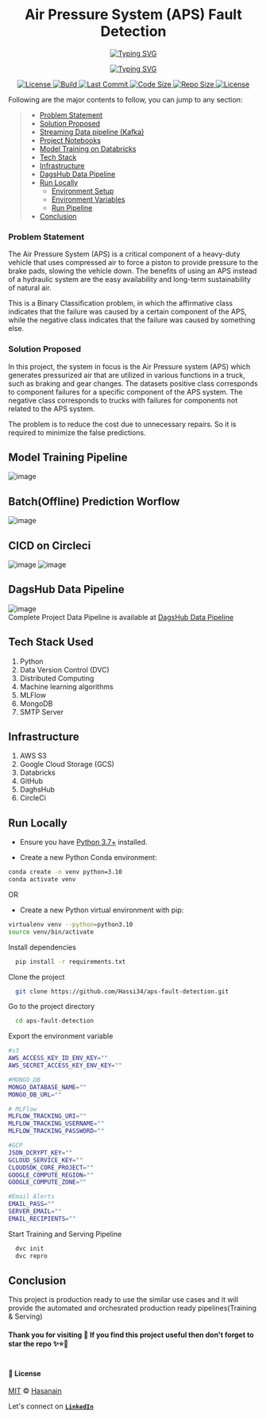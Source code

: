 <p align="center">
    <b>
        <h1 align="center">Air Pressure System (APS) Fault Detection</h1>
    </b>
</p>
<p align="center">
<a href="https://github.com/Hassi34/aps-fault-detection">
    <img src="https://readme-typing-svg.demolab.com?font=Georgia&c=g&size=18&duration=3000&pause=6000&multiline=True&center=true&width=800&height=40&lines= Air Pressure System (APS) fault detection from live streaming data with MLOps best practices;" alt="Typing SVG" />
</a>
</p>
<p align="center">
<a href="https://github.com/Hassi34/aps-fault-detection">
    <img src="https://readme-typing-svg.demolab.com?font=Georgia&size=18&duration=2000&pause=1500&multiline=False&color=10D736FF&center=true&width=500&height=40&lines=AI+%7C+Live Streaming Data%7C+Kafka%7C+Databricks%7C+MLflow%7C+MLOps;Python+%7C+3.7+%7C+3.8+%7C+3.9+%7C+3.10;Batch Prediction+%7CDVC+%7C+MLFlow+%7CMongoDB+%7CAWS;Google Cloud Storage (GCS)+%7CDagsHub;" alt="Typing SVG" />
</a>
</p>

<p align="center">
    <a href="https://www.python.org/downloads/">
        <img alt="License" src="https://img.shields.io/badge/python-3.7%20%7C%203.8%20%7C%203.9%20%7C%203.10-g.svg">
    </a>
    <a href="https://github.com/Hassi34/aps-fault-detection">
        <img alt="Build" src="https://circleci.com/gh/Hassi34/aps-fault-detection.svg?style=svg&circle-token=ed6b37c74fa493e43f3831db3fdecb628ad73086">
    </a>
    <a href="https://github.com/Hassi34/aps-fault-detection">
        <img alt="Last Commit" src="https://img.shields.io/github/last-commit/hassi34/aps-fault-detection/main?color=g">
    </a>
    <a href="https://github.com/Hassi34/aps-fault-detection">
        <img alt="Code Size" src="https://img.shields.io/github/languages/code-size/hassi34/aps-fault-detection?color=g">
    </a>
    <a href="https://github.com/Hassi34/aps-fault-detection">
        <img alt="Repo Size" src="https://img.shields.io/github/repo-size/hassi34/aps-fault-detection?color=g">
    </a>
    <a href="https://github.com/Hassi34/aps-fault-detection/blob/main/LICENSE">
        <img alt="License" src="https://img.shields.io/github/license/hassi34/aps-fault-detection?color=g">
    </a>
</p>

Following are the major contents to follow, you can jump to any section:

>   -  [Problem Statement](#prob-statement)<br>
>   -  [Solution Proposed](#sol-proposed)<br>
>   -  [Streaming Data pipeline (Kafka)](https://github.com/Hassi34/aps-fault-detection/blob/notebooks/streamingDataPipeline.ipynb)<br>
>   -  [Project Notebooks](https://github.com/Hassi34/aps-fault-detection/tree/notebooks)
>   - [Model Training on Databricks](https://github.com/Hassi34/aps-fault-detection/blob/notebooks/sensorFaultDetectionDatabricks.ipynb)
>   -  [Tech Stack](#tech-stack)<br>
>   -  [Infrastructure](#infra-)<br>
>   -  [DagsHub Data Pipeline](https://dagshub.com/hassi34/aps-fault-detection)
>   -  [Run Locally](#run-local)<br>
>      - [Environment Setup](#env-setup)<br>
>      - [Environment Variables](#env-vars)<br>
>      - [Run Pipeline](#run-pipeline)<br>
>   -  [Conclusion](#conclusion-)<br>

### Problem Statement<a id='prob-statement'></a>
The Air Pressure System (APS) is a critical component of a heavy-duty vehicle that uses compressed air to force a piston to provide pressure to the brake pads, slowing the vehicle down. The benefits of using an APS instead of a hydraulic system are the easy availability and long-term sustainability of natural air.

This is a Binary Classification problem, in which the affirmative class indicates that the failure was caused by a certain component of the APS, while the negative class
indicates that the failure was caused by something else.

### Solution Proposed<a id='sol-proposed'></a>
In this project, the system in focus is the Air Pressure system (APS) which generates pressurized air that are utilized in various functions in a truck, such as braking and gear changes. The datasets positive class corresponds to component failures for a specific component of the APS system. The negative class corresponds to trucks with failures for components not related to the APS system.

The problem is to reduce the cost due to unnecessary repairs. So it is required to minimize the false predictions.

## Model Training Pipeline
![image](./assets/TrainingPipeline.png)

## Batch(Offline) Prediction Worflow
![image](./assets/BatchPredictionPipeline.png)

## CICD on Circleci
![image](./assets/cicd.png)
![image](./assets/trainingCICD.png)

## DagsHub Data Pipeline
![image](./assets/DagsHubDatapipeline.png)<br>
Complete Project Data Pipeline is available at [DagsHub Data Pipeline](https://dagshub.com/hassi34/aps-fault-detection)

## Tech Stack Used<a id='tech-stack'></a>
1. Python 
2. Data Version Control (DVC) 
3. Distributed Computing
4. Machine learning algorithms
5. MLFlow
6. MongoDB
7. SMTP Server

## Infrastructure<a id='infra-'></a>

1. AWS S3
2. Google Cloud Storage (GCS)
3. Databricks
4. GitHub
5. DaghsHub
6. CircleCi

## Run Locally<a id='run-local'></a>

* Ensure you have [Python 3.7+](https://www.python.org/downloads/) installed.

* Create a new Python Conda environment:<a id='env-setup'></a>

```bash
conda create -n venv python=3.10  
conda activate venv 
```
OR
* Create a new Python virtual environment with pip:
```bash
virtualenv venv --python=python3.10 
source venv/bin/activate
```
Install dependencies

```bash
  pip install -r requirements.txt
```

Clone the project

```bash
  git clone https://github.com/Hassi34/aps-fault-detection.git
```

Go to the project directory

```bash
  cd aps-fault-detection
```
Export the environment variable<a id='env-vars'></a>
```bash
#s3
AWS_ACCESS_KEY_ID_ENV_KEY=""
AWS_SECRET_ACCESS_KEY_ENV_KEY=""

#MONGO_DB
MONGO_DATABASE_NAME=""
MONGO_DB_URL=""

# MLFlow
MLFLOW_TRACKING_URI=""
MLFLOW_TRACKING_USERNAME=""
MLFLOW_TRACKING_PASSWORD=""

#GCP
JSON_DCRYPT_KEY=""
GCLOUD_SERVICE_KEY=""
CLOUDSDK_CORE_PROJECT=""
GOOGLE_COMPUTE_REGION=""
GOOGLE_COMPUTE_ZONE=""

#Email Alerts
EMAIL_PASS=""
SERVER_EMAIL=""
EMAIL_RECIPIENTS=""

```

Start Training and Serving Pipeline<a id='run-pipeline'></a>

```bash
  dvc init 
  dvc repro
```
## Conclusion<a id='conclusion-'></a>
This project is production ready to use the similar use cases and it will provide the automated and orchesrated production ready pipelines(Training & Serving)
#### **Thank you for visiting 🙏 If you find this project useful then don't forget to star the repo ✨⭐🤖**<br><br>

#### **📃 License**
[MIT][license] © [Hasanain][website]

[license]: hhttps://github.com/Hassi34/aps-fault-detection/blob/main/LICENSE
[website]: https://hasanain.aicaliber.com

Let's connect on **[``LinkedIn``](https://www.linkedin.com/in/hasanain-mehmood)** <br>